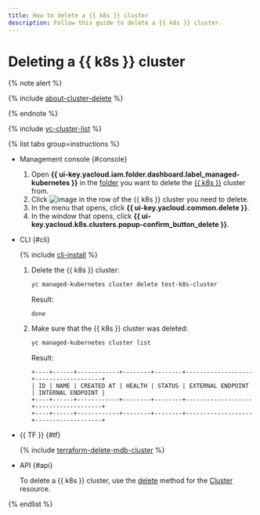 ```yaml
---
title: How to delete a {{ k8s }} cluster
description: Follow this guide to delete a {{ k8s }} cluster.
---
```


# Deleting a {{ k8s }} cluster

{% note alert %}

{% include [about-cluster-delete](../../../_includes/managed-kubernetes/note-k8s-cluster-delete.md) %}

{% endnote %}

{% include [yc-cluster-list](../../../_includes/managed-kubernetes/cluster-list.md) %}

{% list tabs group=instructions %}

- Management console {#console}

  1. Open **{{ ui-key.yacloud.iam.folder.dashboard.label_managed-kubernetes }}** in the [folder](../../../resource-manager/concepts/resources-hierarchy.md#folder) you want to delete the [{{ k8s }}](../../concepts/index.md#kubernetes-cluster) cluster from.
  1. Click ![image](../../../_assets/console-icons/ellipsis.svg) in the row of the {{ k8s }} cluster you need to delete.
  1. In the menu that opens, click **{{ ui-key.yacloud.common.delete }}**.
  1. In the window that opens, click **{{ ui-key.yacloud.k8s.clusters.popup-confirm_button_delete }}**.

- CLI {#cli}

  {% include [cli-install](../../../_includes/cli-install.md) %}

  1. Delete the {{ k8s }} cluster:

     ```bash
     yc managed-kubernetes cluster delete test-k8s-cluster
     ```

     Result:

     ```text
     done
     ```

  1. Make sure that the {{ k8s }} cluster was deleted:

     ```bash
     yc managed-kubernetes cluster list
     ```

     Result:

     ```text
     +----+------+------------+--------+--------+-------------------+-------------------+
     | ID | NAME | CREATED AT | HEALTH | STATUS | EXTERNAL ENDPOINT | INTERNAL ENDPOINT |
     +----+------+------------+--------+--------+-------------------+-------------------+
     +----+------+------------+--------+--------+-------------------+-------------------+
     ```

- {{ TF }} {#tf}

  {% include [terraform-delete-mdb-cluster](../../../_includes/mdb/terraform-delete-mdb-cluster.md) %}

- API {#api}

  To delete a {{ k8s }} cluster, use the [delete](../../managed-kubernetes/api-ref/Cluster/delete.md) method for the [Cluster](../../managed-kubernetes/api-ref/Cluster/) resource.

{% endlist %}